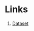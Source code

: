 # Links

1. [Dataset](https://huggingface.co/datasets/ertiaM/Anomaly_Detection_in_Surveillance_Videos)